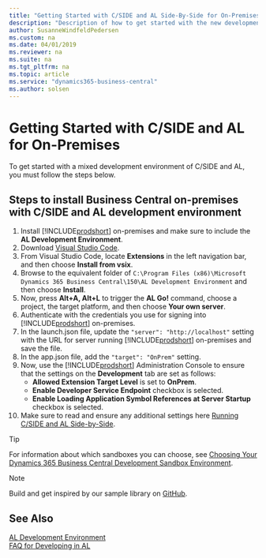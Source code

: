 ```yaml
---
title: "Getting Started with C/SIDE and AL Side-By-Side for On-Premises"
description: "Description of how to get started with the new development environment along with C/SIDE."
author: SusanneWindfeldPedersen
ms.custom: na
ms.date: 04/01/2019
ms.reviewer: na
ms.suite: na
ms.tgt_pltfrm: na
ms.topic: article
ms.service: "dynamics365-business-central"
ms.author: solsen
---
```


# Getting Started with C/SIDE and AL for On-Premises
To get started with a mixed development environment of C/SIDE and AL, you must follow the steps below. 

## Steps to install Business Central on-premises with C/SIDE and AL development environment

1. Install [!INCLUDE[prodshort](../includes/prodshort.md)] on-premises and make sure to include the **AL Development Environment**.
2. Download [Visual Studio Code](https://code.visualstudio.com/Download).  
3. From Visual Studio Code, locate **Extensions** in the left navigation bar, and then choose **Install from vsix**. 
4. Browse to the equivalent folder of `C:\Program Files (x86)\Microsoft Dynamics 365 Business Central\150\AL Development Environment` and then choose **Install**.
5. Now, press **Alt+A, Alt+L** to trigger the **AL Go!** command, choose a project, the target platform, and then choose **Your own server**.  
6. Authenticate with the credentials you use for signing into [!INCLUDE[prodshort](../includes/prodshort.md)] on-premises.  
7. In the launch.json file, update the `"server": "http://localhost"` setting with the URL for server running [!INCLUDE[prodshort](../includes/prodshort.md)] on-premises and save the file.
8. In the app.json file, add the `"target": "OnPrem"` setting.
9. Now, use the [!INCLUDE[prodshort](../includes/prodshort.md)] Administration Console to ensure that the settings on the **Development** tab are set as follows: 
    - **Allowed Extension Target Level** is set to **OnPrem**.
    - **Enable Developer Service Endpoint** checkbox is selected. 
    - **Enable Loading Application Symbol References at Server Startup** checkbox is selected.
10. Make sure to read and ensure any additional settings here [Running C/SIDE and AL Side-by-Side](devenv-running-cside-and-al-side-by-side.md).

> [!TIP]  
> For information about which sandboxes you can choose, see [Choosing Your Dynamics 365 Business Central Development Sandbox Environment](devenv-sandbox-overview.md).

> [!NOTE]  
> Build and get inspired by our sample library on [GitHub](https://github.com/Microsoft/al).

## See Also 
[AL Development Environment](devenv-reference-overview.md)  
[FAQ for Developing in AL](devenv-dev-faq.md)  
